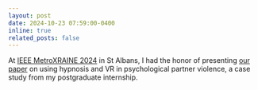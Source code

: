 ```yaml
---
layout: post
date: 2024-10-23 07:59:00-0400
inline: true
related_posts: false
---
```


At [IEEE MetroXRAINE 2024](https://www.metroxraine.org/metroxraine2024/files/IEEEMetroXRAINE2024_FinalProgram.pdf) in St Albans, I had the honor of presenting [our paper](https://doi.org/10.1109/MetroXRAINE62247.2024.10797144) on using hypnosis and VR in psychological partner violence, a case study from my postgraduate internship.
